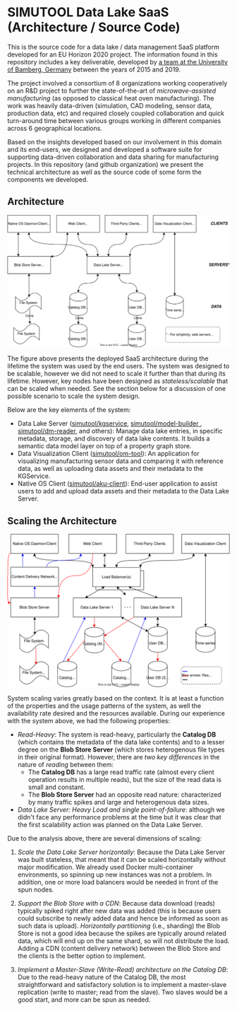 # SIMUTOOL Data Lake SaaS (Architecture / Source Code)

This is the source code for a data lake / data management SaaS platform developed for an EU Horizon 2020 project. The information found in this repository includes a key deliverable, developed by [a team at the University of Bamberg, Germany](https://www.uni-bamberg.de/en/mobi/research/simutool/) between the years of 2015 and 2019.

The project involved a consortium of 8 organizations working cooperatively on an R\&D project to further the state-of-the-art of *microwave-assisted manufacturing* (as opposed to classical heat oven manufacturing). The work was heavily data-driven (simulation, CAD modeling, sensor data, production data, etc) and required closely coupled collaboration and quick turn-around time between various groups working in different companies across 6 geographical locations.

Based on the insights developed based on our involvement in this domain and its end-users, we designed and developed a software suite for supporting data-driven collaboration and data sharing for manufacturing projects. In this repository (and github organization) we present the technical architecture as well as the source code of some form the components we developed.

## Architecture

![](profile/simutool_system_design.drawio.svg)


The figure above presents the deployed SaaS architecture during the lifetime the system was used by the end users. The system was designed to be scalable, however we did not need to scale it further than that during its lifetime. However, key nodes have been designed as *stateless/scalable* that can be scaled when needed. See the section below for a discussion of one possible scenario to scale the system design. 

Below are the key elements of the system:

* Data Lake Server ([simutool/kgservice](https://github.com/simutool/kgservice), [simutool/model-builder ](https://github.com/simutool/model-builder), [simutool/dm-reader](https://github.com/simutool/dm-reader), and others): Manage data lake entries, in specific metadata, storage, and discovery of data lake contents. It builds a semantic data model layer on top of a property graph store. 
* Data Visualization Client ([simutool/om-tool](https://github.com/simutool/om-tool)): An application for visualizing manufacturing sensor data and comparing it with reference data, as well as uploading data assets and their metadata to the KGService.
* Native OS Client ([simutool/aku-client](https://github.com/simutool/aku-client)): End-user application to assist users to add and upload data assets and their metadata to the Data Lake Server.


## Scaling the Architecture

![](profile/simutool_system_design_scaled.drawio.svg)


System scaling varies greatly based on the context. It is at least a function of the properties and the usage patterns of the system, as well the availability rate desired and the resources available. During our experience with the system above, we had the following properties:


- *Read-Heavy*: The system is read-heavy, particularly the **Catalog DB** (which contains the metadata of the data lake contents) and to a lesser degree on the **Blob Store Server** (which stores heterogenous file types in their original format). However, there are *two key differences* in the nature of *reading* between them:
  - The **Catalog DB** has a large read traffic rate (almost every client operation results in multiple reads), but the size of the read data is small and constant.
  - The **Blob Store Server** had an opposite read nature: characterized by many traffic spikes and large and heterogenous data sizes.
- *Data Lake Server: Heavy Load and single point-of-failure*: although we didn't face any performance problems at the time but it was clear that the first scalability action was planned on the Data Lake Server.

Due to the analysis above, there are several dimensions of scaling:

1. *Scale the Data Lake Server horizontally*:  Because the Data Lake Server was built stateless, that meant that it can be scaled horizontally without major modification. We already used Docker multi-container environments, so spinning up new instances was not a problem. In addition, one or more load balancers would be needed in front of the spun nodes.

2. *Support the Blob Store with a CDN*: Because data download (reads) typically spiked right after new data was added (this is because users could subscribe to newly added data and hence be informed as soon as such data is upload). *Horizontally partitioning* (i.e., sharding) the Blob Store is not a good idea because the spikes are typically around related data, which will end up on the same shard, so will not distribute the load. Adding a CDN (content delivery network) between the Blob Store and the clients is the better option to implement.

3. *Implement a Master-Slave (Write-Read) architecture on the Catalog DB*: Due to the read-heavy nature of the Catalog DB, the most straightforward and satisfactory solution is to implement a master-slave replication (write to master; read from the slave). Two slaves would be a good start, and more can be spun as needed.


